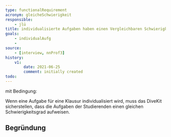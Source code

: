 ```yaml
---
type: functionalRequirement
acronym: gleicheSchwierigkeit
responsible: 
    - jlü
title: individualisierte Aufgaben haben einen Vergleichbaren Schwierigkeitsgrad
goals: 
    - individualAufg
    -
source:
    - [interview, nnProf3]
history:
    v1:
        date: 2021-06-25
        comment: initially created
todo: 
---
```


mit Bedingung:

Wenn eine Aufgabe für eine Klausur individualisiert wird, muss das DiveKit sicherstellen, dass die Aufgaben
der Studierenden einen gleichen Schwierigkeitsgrad aufweisen.


## Begründung
